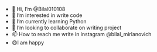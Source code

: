 - 👋 Hi, I’m @Bilal010108
- 👀 I’m interested in write code
- 🌱 I’m currently learning Python
- 💞️ I’m looking to collaborate on writing project
- 📫 How to reach me write in instagram @bilal_mirlanovich
- 😄I am happy


<!---
Bilal010108/Bilal010108 is a ✨ special ✨ repository because its `README.md` (this file) appears on your GitHub profile.
You can click the Preview link to take a look at your changes.
--->
